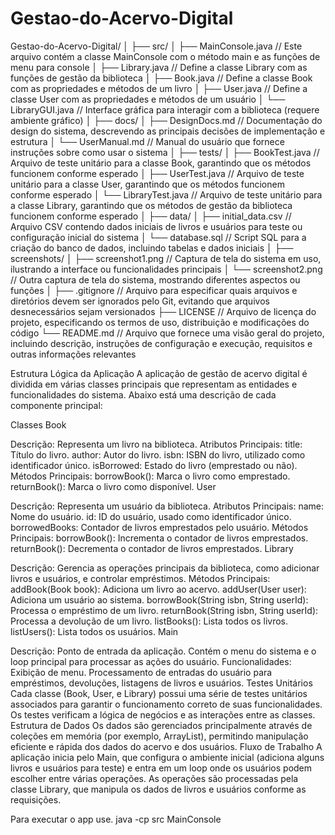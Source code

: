 # Gestao-do-Acervo-Digital
 
Gestao-do-Acervo-Digital/
│
├── src/
│   ├── MainConsole.java // Este arquivo contém a classe MainConsole com o método main e as funções de menu para console
│   ├── Library.java     // Define a classe Library com as funções de gestão da biblioteca
│   ├── Book.java        // Define a classe Book com as propriedades e métodos de um livro
│   ├── User.java        // Define a classe User com as propriedades e métodos de um usuário
│   └── LibraryGUI.java  // Interface gráfica para interagir com a biblioteca (requere ambiente gráfico)
│
├── docs/
│   ├── DesignDocs.md    // Documentação do design do sistema, descrevendo as principais decisões de implementação e estrutura
│   └── UserManual.md    // Manual do usuário que fornece instruções sobre como usar o sistema
│
├── tests/
│   ├── BookTest.java    // Arquivo de teste unitário para a classe Book, garantindo que os métodos funcionem conforme esperado
│   ├── UserTest.java    // Arquivo de teste unitário para a classe User, garantindo que os métodos funcionem conforme esperado
│   └── LibraryTest.java // Arquivo de teste unitário para a classe Library, garantindo que os métodos de gestão da biblioteca funcionem conforme esperado
│
├── data/
│   ├── initial_data.csv // Arquivo CSV contendo dados iniciais de livros e usuários para teste ou configuração inicial do sistema
│   └── database.sql     // Script SQL para a criação do banco de dados, incluindo tabelas e dados iniciais
│
├── screenshots/
│   ├── screenshot1.png  // Captura de tela do sistema em uso, ilustrando a interface ou funcionalidades principais
│   └── screenshot2.png  // Outra captura de tela do sistema, mostrando diferentes aspectos ou funções
│
├── .gitignore           // Arquivo para especificar quais arquivos e diretórios devem ser ignorados pelo Git, evitando que arquivos desnecessários sejam versionados
├── LICENSE              // Arquivo de licença do projeto, especificando os termos de uso, distribuição e modificações do código
└── README.md            // Arquivo que fornece uma visão geral do projeto, incluindo descrição, instruções de configuração e execução, requisitos e outras informações relevantes




Estrutura Lógica da Aplicação
A aplicação de gestão de acervo digital é dividida em várias classes principais que representam as entidades e funcionalidades do sistema. Abaixo está uma descrição de cada componente principal:

Classes
Book

Descrição: Representa um livro na biblioteca.
Atributos Principais:
title: Título do livro.
author: Autor do livro.
isbn: ISBN do livro, utilizado como identificador único.
isBorrowed: Estado do livro (emprestado ou não).
Métodos Principais:
borrowBook(): Marca o livro como emprestado.
returnBook(): Marca o livro como disponível.
User

Descrição: Representa um usuário da biblioteca.
Atributos Principais:
name: Nome do usuário.
id: ID do usuário, usado como identificador único.
borrowedBooks: Contador de livros emprestados pelo usuário.
Métodos Principais:
borrowBook(): Incrementa o contador de livros emprestados.
returnBook(): Decrementa o contador de livros emprestados.
Library

Descrição: Gerencia as operações principais da biblioteca, como adicionar livros e usuários, e controlar empréstimos.
Métodos Principais:
addBook(Book book): Adiciona um livro ao acervo.
addUser(User user): Adiciona um usuário ao sistema.
borrowBook(String isbn, String userId): Processa o empréstimo de um livro.
returnBook(String isbn, String userId): Processa a devolução de um livro.
listBooks(): Lista todos os livros.
listUsers(): Lista todos os usuários.
Main

Descrição: Ponto de entrada da aplicação. Contém o menu do sistema e o loop principal para processar as ações do usuário.
Funcionalidades:
Exibição de menu.
Processamento de entradas do usuário para empréstimos, devoluções, listagens de livros e usuários.
Testes Unitários
Cada classe (Book, User, e Library) possui uma série de testes unitários associados para garantir o funcionamento correto de suas funcionalidades. Os testes verificam a lógica de negócios e as interações entre as classes.
Estrutura de Dados
Os dados são gerenciados principalmente através de coleções em memória (por exemplo, ArrayList), permitindo manipulação eficiente e rápida dos dados do acervo e dos usuários.
Fluxo de Trabalho
A aplicação inicia pelo Main, que configura o ambiente inicial (adiciona alguns livros e usuários para teste) e entra em um loop onde os usuários podem escolher entre várias operações. As operações são processadas pela classe Library, que manipula os dados de livros e usuários conforme as requisições.

Para executar o app use.
java -cp src MainConsole